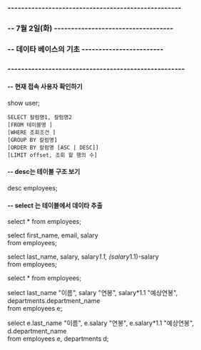 ﻿### --------------------------------------------------- 
### -- 7월 2일(화)  -----------------------------------
### -- 데이타 베이스의 기초 ------------------------
### ----------------------------------------------------

#### -- 현재 접속 사용자 확인하기
show user;

````
SELECT 칼럼명1, 칼럼명2
[FROM 테이블명 ]
[WHERE 조회조건 ]
[GROUP BY 칼럼명]
[ORDER BY 칼럼명 [ASC | DESC]]
[LIMIT offset, 조회 할 행의 수]
````
#### -- desc는 테이블 구조 보기
desc employees;

#### -- select 는 테이블에서 데이타 추출
select * 
from employees;

select first_name, email, salary    
from employees;

select last_name, salary, salary*1.1, (salary*1.1)-salary  
from employees;

select * from employees;

select last_name "이름", salary "연봉", salary*1.1 "예상연봉", departments.department_name  
from employees e;

select e.last_name "이름", e.salary "연봉", e.salary*1.1 "예상연봉", d.department_name  
from employees e, departments d;
